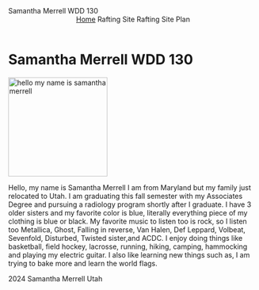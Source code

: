 <!DOCTYPE html>
<html lang="en-US">
    <head>
        <meta charset="utf-8">
        <meta name="viewport" content="width=device-width,initial-scale=1.0">
        <tittle> Samantha Merrell    WDD 130</tittle>
    </head>
    <body>
        <header>
            <nav>
                <a href="#"> Home</a>
                <a herf=" wwr/"> Rafting Site</a>
                <a herf=" wwr/site-plan-rafting.html"> Rafting Site Plan</a>
            </nav>
        </header>
        <main>
            <h1>Samantha Merrell   WDD 130</h1>
            <img scr=" C:\Users\PHMuser\OneDrive - BYU-Idaho\Pictures\IMG_E5273.JPG" alt="hello my name is samantha merrell" width=" 200">
            <p> Hello, my name is Samantha Merrell I am from Maryland but my family just relocated to Utah. I am graduating this fall semester with my Associates Degree and pursuing a radiology program shortly after I graduate. I have 3 older sisters and my favorite color is blue, literally everything piece of my clothing is blue or black. My favorite music to listen too is rock, so I listen too Metallica, Ghost, Falling in reverse, Van Halen, Def Leppard, Volbeat, Sevenfold, Disturbed, Twisted sister,and ACDC. I enjoy doing things like basketball, field hockey, lacrosse, running, hiking, camping, hammocking and playing my electric guitar. I also like learning new things such as, I am trying to bake more and learn the world flags. </p>
        </main>
        <footer>
            <p>2024     Samantha Merrell     Utah </p>
        </footer>
    </body>
</html>
